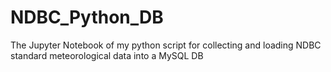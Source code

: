 # NDBC_Python_DB
The Jupyter Notebook of my python script for collecting and loading NDBC standard meteorological data into a MySQL DB 
